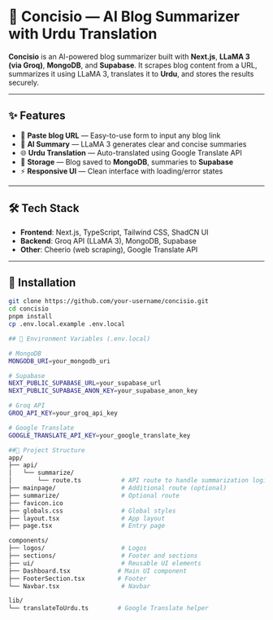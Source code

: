 # 🧠 Concisio — AI Blog Summarizer with Urdu Translation

**Concisio** is an AI-powered blog summarizer built with **Next.js**, **LLaMA 3 (via Groq)**, **MongoDB**, and **Supabase**. It scrapes blog content from a URL, summarizes it using LLaMA 3, translates it to **Urdu**, and stores the results securely.

---

## ✨ Features

- 🔗 **Paste blog URL** — Easy-to-use form to input any blog link  
- 🤖 **AI Summary** — LLaMA 3 generates clear and concise summaries  
- 🌐 **Urdu Translation** — Auto-translated using Google Translate API  
- 💾 **Storage** — Blog saved to **MongoDB**, summaries to **Supabase**  
- ⚡ **Responsive UI** — Clean interface with loading/error states

---

## 🛠 Tech Stack

- **Frontend**: Next.js, TypeScript, Tailwind CSS, ShadCN UI  
- **Backend**: Groq API (LLaMA 3), MongoDB, Supabase  
- **Other**: Cheerio (web scraping), Google Translate API

---

## 🚀 Installation

```bash
git clone https://github.com/your-username/concisio.git
cd concisio
pnpm install
cp .env.local.example .env.local

## 🔐 Environment Variables (.env.local)

# MongoDB
MONGODB_URI=your_mongodb_uri

# Supabase
NEXT_PUBLIC_SUPABASE_URL=your_supabase_url
NEXT_PUBLIC_SUPABASE_ANON_KEY=your_supabase_anon_key

# Groq API
GROQ_API_KEY=your_groq_api_key

# Google Translate
GOOGLE_TRANSLATE_API_KEY=your_google_translate_key

##📁 Project Structure
app/
├── api/
│   └── summarize/
│       └── route.ts           # API route to handle summarization logic
├── mainpage/                  # Additional route (optional)
├── summarize/                 # Optional route
├── favicon.ico
├── globals.css                # Global styles
├── layout.tsx                 # App layout
├── page.tsx                   # Entry page

components/
├── logos/                     # Logos
├── sections/                  # Footer and sections
├── ui/                        # Reusable UI elements
├── Dashboard.tsx             # Main UI component
├── FooterSection.tsx         # Footer
└── Navbar.tsx                 # Navbar

lib/
└── translateToUrdu.ts        # Google Translate helper
